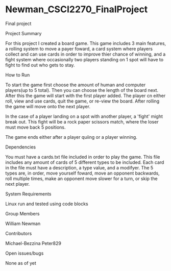 # Newman_CSCI2270_FinalProject
Final project

Project	Summary

For this project I created a board game. This game includes 3 main features, a rolling system to move a payer foward, a card system where players collect and can use cards in order to improve thier chance of winning, and a fight system where occasionally two players standing on 1 spot will have to fight to find out who gets to stay.

How	to	Run

To start the game first choose the amount of human and computer players(up to 5 total). Then you can choose the length of the board next. After this the game will start with the first player added. The player cn either roll, view and use cards, quit the game, or re-view the board. After rolling the game will move onto the next player.

In the case of a player landing on a spot with another player, a 'fight' might break out. This fight will be a rock paper scissors match, where the loser must move back 5 positions.

The game ends either after a player quiing or a player winning.

Dependencies

You must have a cards.txt file included in order to play the game. This file includes any amount of cards of 5 different types to be included. Each card in the file must have a description, a type value, and a modifyer. The 5 types are, in order, move yourself foward, move an opponent backwards, roll multiple times, make an opponent move slower for a turn, or skip the next player.

System	Requirements

Linux run and tested using code blocks

Group	Members

William Newman

Contributors

Michael-Bezzina
Peter829

Open	issues/bugs

None as of yet
